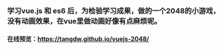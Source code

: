 ### 学习vue.js 和 es6 后，为检验学习成果，做的一个2048的小游戏，没有动画效果，在vue里做动画好像有点麻烦呢。

#### 在线预览：https://tangdw.github.io/vuejs-2048/
